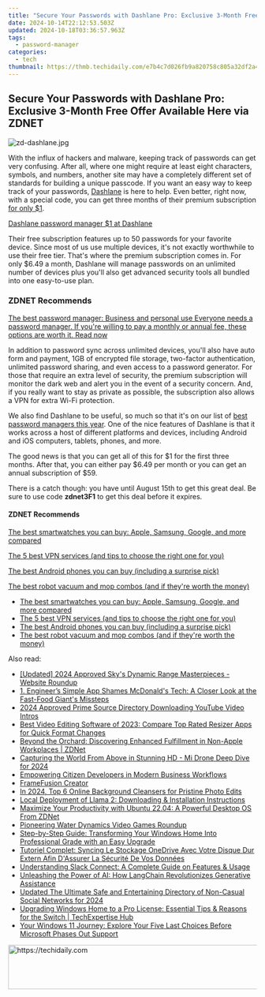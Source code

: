 ```yaml
---
title: "Secure Your Passwords with Dashlane Pro: Exclusive 3-Month Free Offer Available Here via ZDNET"
date: 2024-10-14T22:12:53.503Z
updated: 2024-10-18T03:36:57.963Z
tags:
  - password-manager
categories:
  - tech
thumbnail: https://thmb.techidaily.com/e7b4c7d026fb9a820758c805a32df2a4b6a1efba9319850eda25937764e730c5.jpg
---
```


## Secure Your Passwords with Dashlane Pro: Exclusive 3-Month Free Offer Available Here via ZDNET

![zd-dashlane.jpg](https://www.zdnet.com/a/img/resize/af2979dc91018ca1168425810c991ffea070f68f/2022/02/04/9b937f58-f900-4809-83e3-65a4de7afaf2/zd-dashlane.jpg?auto=webp&width=1280)

With the influx of hackers and malware, keeping track of passwords can get very confusing. After all, where one might require at least eight characters, symbols, and numbers, another site may have a completely different set of standards for building a unique passcode. If you want an easy way to keep track of your passwords, [Dashlane](https://www.anrdoezrs.net/click-9041660-15510492-1681325257000?sid=zd-%5F%5FCOM%5FCLICK%5FID%5F%5F-dtp) is here to help. Even better, right now, with a special code, you can get three months of their premium subscription [for only $1](https://www.anrdoezrs.net/click-9041660-15510492-1681325257000?sid=zd-%5F%5FCOM%5FCLICK%5FID%5F%5F-dtp). 

[Dashlane password manager $1 at Dashlane](https://www.anrdoezrs.net/click-9041660-15510492-1681325257000?sid=zd-%5F%5FCOM%5FCLICK%5FID%5F%5F-dtp)

Their free subscription features up to 50 passwords for your favorite device. Since most of us use multiple devices, it's not exactly worthwhile to use their free tier. That's where the premium subscription comes in. For only $6.49 a month, Dashlane will manage passwords on an unlimited number of devices plus you'll also get advanced security tools all bundled into one easy-to-use plan.

### **ZDNET** Recommends

[The best password manager: Business and personal use Everyone needs a password manager. If you're willing to pay a monthly or annual fee, these options are worth it.  Read now](https://www.zdnet.com/article/best-password-manager/)

In addition to password sync across unlimited devices, you'll also have auto form and payment, 1GB of encrypted file storage, two-factor authentication, unlimited password sharing, and even access to a password generator. For those that require an extra level of security, the premium subscription will monitor the dark web and alert you in the event of a security concern. And, if you really want to stay as private as possible, the subscription also allows a VPN for extra Wi-Fi protection.

We also find Dashlane to be useful, so much so that it's on our list of [best password managers this year](https://www.zdnet.com/article/best-password-manager/). One of the nice features of Dashlane is that it works across a host of different platforms and devices, including Android and iOS computers, tablets, phones, and more.

The good news is that you can get all of this for $1 for the first three months. After that, you can either pay $6.49 per month or you can get an annual subscription of $59.

There is a catch though: you have until August 15th to get this great deal. Be sure to use code **zdnet3F1** to get this deal before it expires.

#### **ZDNET** Recommends

[The best smartwatches you can buy: Apple, Samsung, Google, and more compared](https://www.zdnet.com/article/best-smartwatch/ "The best smartwatches you can buy: Apple, Samsung, Google, and more compared")

[The 5 best VPN services (and tips to choose the right one for you)](https://www.zdnet.com/article/best-vpn/ "The 5 best VPN services (and tips to choose the right one for you)")

[The best Android phones you can buy (including a surprise pick)](https://www.zdnet.com/article/best-android-phone/ "The best Android phones you can buy (including a surprise pick)")

[The best robot vacuum and mop combos (and if they're worth the money)](https://www.zdnet.com/article/best-robot-vacuum-mop/ "The best robot vacuum and mop combos (and if they're worth the money)")

* [The best smartwatches you can buy: Apple, Samsung, Google, and more compared](https://www.zdnet.com/article/best-smartwatch/ "The best smartwatches you can buy: Apple, Samsung, Google, and more compared")
* [The 5 best VPN services (and tips to choose the right one for you)](https://www.zdnet.com/article/best-vpn/ "The 5 best VPN services (and tips to choose the right one for you)")
* [The best Android phones you can buy (including a surprise pick)](https://www.zdnet.com/article/best-android-phone/ "The best Android phones you can buy (including a surprise pick)")
* [The best robot vacuum and mop combos (and if they're worth the money)](https://www.zdnet.com/article/best-robot-vacuum-mop/ "The best robot vacuum and mop combos (and if they're worth the money)")

<ins class="adsbygoogle"
     style="display:block"
     data-ad-format="autorelaxed"
     data-ad-client="ca-pub-7571918770474297"
     data-ad-slot="1223367746"></ins>

<ins class="adsbygoogle"
     style="display:block"
     data-ad-client="ca-pub-7571918770474297"
     data-ad-slot="8358498916"
     data-ad-format="auto"
     data-full-width-responsive="true"></ins>

<span class="atpl-alsoreadstyle">Also read:</span>
<div><ul>
<li><a href="https://fox-friendly.techidaily.com/updated-2024-approved-skys-dynamic-range-masterpieces-website-roundup/"><u>[Updated] 2024 Approved Sky's Dynamic Range Masterpieces - Website Roundup</u></a></li>
<li><a href="https://app-tips.techidaily.com/1-engineers-simple-app-shames-mcdonalds-tech-a-closer-look-at-the-fast-food-giants-missteps/"><u>1. Engineer’s Simple App Shames McDonald's Tech: A Closer Look at the Fast-Food Giant's Missteps</u></a></li>
<li><a href="https://youtube-tips.techidaily.com/approved-prime-source-directory-downloading-youtube-video-intros/"><u>2024 Approved Prime Source Directory Downloading YouTube Video Intros</u></a></li>
<li><a href="https://tech-hub.techidaily.com/best-video-editing-software-of-2023-compare-top-rated-resizer-apps-for-quick-format-changes/"><u>Best Video Editing Software of 2023: Compare Top Rated Resizer Apps for Quick Format Changes</u></a></li>
<li><a href="https://app-tips.techidaily.com/beyond-the-orchard-discovering-enhanced-fulfillment-in-non-apple-workplaces-zdnet/"><u>Beyond the Orchard: Discovering Enhanced Fulfillment in Non-Apple Workplaces | ZDNet</u></a></li>
<li><a href="https://fox-http.techidaily.com/capturing-the-world-from-above-in-stunning-hd-mi-drone-deep-dive-for-2024/"><u>Capturing the World From Above in Stunning HD - Mi Drone Deep Dive for 2024</u></a></li>
<li><a href="https://app-tips.techidaily.com/empowering-citizen-developers-in-modern-business-workflows/"><u>Empowering Citizen Developers in Modern Business Workflows</u></a></li>
<li><a href="https://youtube-zero.techidaily.com/fusion-creator/"><u>FrameFusion Creator</u></a></li>
<li><a href="https://some-tips.techidaily.com/in-2024-top-6-online-background-cleansers-for-pristine-photo-edits/"><u>In 2024, Top 6 Online Background Cleansers for Pristine Photo Edits</u></a></li>
<li><a href="https://tech-hub.techidaily.com/local-deployment-of-llama-2-downloading-and-installation-instructions/"><u>Local Deployment of Llama 2: Downloading & Installation Instructions</u></a></li>
<li><a href="https://app-tips.techidaily.com/maximize-your-productivity-with-ubuntu-2204-a-powerful-desktop-os-from-zdnet/"><u>Maximize Your Productivity with Ubuntu 22.04: A Powerful Desktop OS From ZDNet</u></a></li>
<li><a href="https://screen-recording.techidaily.com/pioneering-water-dynamics-video-games-roundup/"><u>Pioneering Water Dynamics Video Games Roundup</u></a></li>
<li><a href="https://app-tips.techidaily.com/step-by-step-guide-transforming-your-windows-home-into-professional-grade-with-an-easy-upgrade/"><u>Step-by-Step Guide: Transforming Your Windows Home Into Professional Grade with an Easy Upgrade</u></a></li>
<li><a href="https://fox-useful.techidaily.com/tutoriel-complet-syncing-le-stockage-onedrive-avec-votre-disque-dur-extern-afin-dassurer-la-securite-de-vos-donnees/"><u>Tutoriel Complet: Syncing Le Stockage OneDrive Avec Votre Disque Dur Extern Afin D'Assurer La Sécurité De Vos Données</u></a></li>
<li><a href="https://app-tips.techidaily.com/understanding-slack-connect-a-complete-guide-on-features-and-usage/"><u>Understanding Slack Connect: A Complete Guide on Features & Usage</u></a></li>
<li><a href="https://app-tips.techidaily.com/unleashing-the-power-of-ai-how-langchain-revolutionizes-generative-assistance/"><u>Unleashing the Power of AI: How LangChain Revolutionizes Generative Assistance</u></a></li>
<li><a href="https://voice-adjusting.techidaily.com/updated-the-ultimate-safe-and-entertaining-directory-of-non-casual-social-networks-for-2024/"><u>Updated The Ultimate Safe and Entertaining Directory of Non-Casual Social Networks for 2024</u></a></li>
<li><a href="https://app-tips.techidaily.com/upgrading-windows-home-to-a-pro-license-essential-tips-and-reasons-for-the-switch-techexpertise-hub/"><u>Upgrading Windows Home to a Pro License: Essential Tips & Reasons for the Switch | TechExpertise Hub</u></a></li>
<li><a href="https://app-tips.techidaily.com/your-windows-11-journey-explore-your-five-last-choices-before-microsoft-phases-out-support/"><u>Your Windows 11 Journey: Explore Your Five Last Choices Before Microsoft Phases Out Support</u></a></li>
</ul></div>

<!-- affiliate ads begin -->
<a href="https://appsumo.8odi.net/c/5597632/2137378/7443" target="_top" id="2137378">
  <img src="//a.impactradius-go.com/display-ad/7443-2137378" border="0" alt="https://techidaily.com" width="600" height="90"/>
</a>
<img height="0" width="0" src="https://appsumo.8odi.net/i/5597632/2137378/7443" style="position:absolute;visibility:hidden;" border="0" />
<!-- affiliate ads end -->

